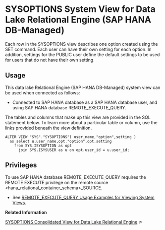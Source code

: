 <!-- loiodba073ed1197467fba29d62c6e157c85 -->

# SYSOPTIONS System View for Data Lake Relational Engine \(SAP HANA DB-Managed\)

Each row in the SYSOPTIONS view describes one option created using the SET command. Each user can have their own setting for each option. In addition, settings for the PUBLIC user define the default settings to be used for users that do not have their own setting.



## Usage

This data lake Relational Engine \(SAP HANA DB-Managed\) system view can be used when connected as follows:

-   Connected to SAP HANA database as a SAP HANA database user, and using SAP HANA database REMOTE\_EXECUTE\_QUERY.




The tables and columns that make up this view are provided in the SQL statement below. To learn more about a particular table or column, use the links provided beneath the view definition.

```
ALTER VIEW "SYS"."SYSOPTIONS"( user_name,"option",setting ) 
  as select u.user_name,opt."option",opt.setting
    from SYS.ISYSOPTION as opt
      join SYS.ISYSUSER as u on opt.user_id = u.user_id;
```



<a name="loiodba073ed1197467fba29d62c6e157c85__section_gj1_wy1_4yb"/>

## Privileges

To use SAP HANA database REMOTE\_EXECUTE\_QUERY requires the REMOTE EXECUTE privilege on the remote source <hana\_relational\_container\_schema\>\_SOURCE.

-   See [REMOTE\_EXECUTE\_QUERY Usage Examples for Viewing System Views](https://help.sap.com/docs/SAP_HANA_DATA_LAKE/a898e08b84f21015969fa437e89860c8/ada51c0074354a5f99b60c14cffb653c.html).

**Related Information**  


[SYSOPTIONS Consolidated View for Data Lake Relational Engine](https://help.sap.com/viewer/19b3964099384f178ad08f2d348232a9/2024_3_QRC/en-US/3be95b3c6c5f10148dc3f29794c937a6.html "Each row in the SYSOPTIONS view describes one option created using the SET command. Each user can have their own setting for each option. In addition, settings for the PUBLIC user define the default settings to be used for users that do not have their own setting.") :arrow_upper_right:

